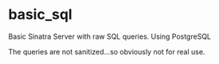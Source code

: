 # basic_sql

Basic Sinatra Server with raw SQL queries.
Using PostgreSQL

The queries are not sanitized...so obviously not for real use.
